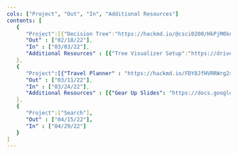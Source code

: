 ```yaml
---
cols: ["Project", "Out", "In", "Additional Resources"]
contents: [
   {
      "Project":[{"Decision Tree":"https://hackmd.io/@csci0200/HkPjM0kn_"}],
      "Out" : ["02/18/22"],
      "In" : ["03/03/22"],
      "Additional Resources" : [{"Tree Visualizer Setup":"https://drive.google.com/file/d/1aGjUYjECvyReg-233MFDtFXgeRoiDFGN/view?usp=sharing"}]
   },
   {
      "Project":[{"Travel Planner" : "https://hackmd.io/FDY8JfHVRRWrg2st8T4lHg"}],
      "Out" : ["03/11/22"],
      "In" : ["03/24/22"],
      "Additional Resources" : [{"Gear Up Slides": "https://docs.google.com/presentation/d/1iirPmjT5B1PYob8AIpdvkeUUi_hW7TCmbSh5kefIBbk/edit?usp=sharing"}, {"Gear Up Video": "https://brown.zoom.us/rec/share/PlEN9depIX56x_2ySwJgLuttsq91ilnCumcJZXqPek0LPL5Z96AblaDpdVKB4gCc.Qf-xbKm990PDT2tc?startTime=1647197533000"}, "Refer to written lecture notes from 3/7 and onward"]
   },
   {
      "Project":["Search"],
      "Out" : ["04/15/22"],
      "In" : ["04/29/22"]
   }
]
---
```

